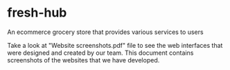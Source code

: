 # fresh-hub
An ecommerce grocery store that provides various services to users

Take a look at "Website screenshots.pdf" file to see the web interfaces that were designed and created by our team. This document contains screenshots of the websites that we have developed.
